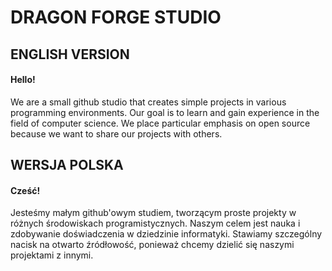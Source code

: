 # DRAGON FORGE STUDIO
## ENGLISH VERSION
#### Hello!
We are a small github studio that creates simple projects in various programming environments.
Our goal is to learn and gain experience in the field of computer science.
We place particular emphasis on open source because we want to share our projects with others.
## WERSJA POLSKA 
#### Cześć!
Jesteśmy małym github'owym studiem, tworzącym proste projekty w różnych środowiskach programistycznych.
Naszym celem jest nauka i zdobywanie doświadczenia w dziedzinie informatyki.
Stawiamy szczególny nacisk na otwarto źródłowość, ponieważ chcemy dzielić się naszymi projektami z innymi.
